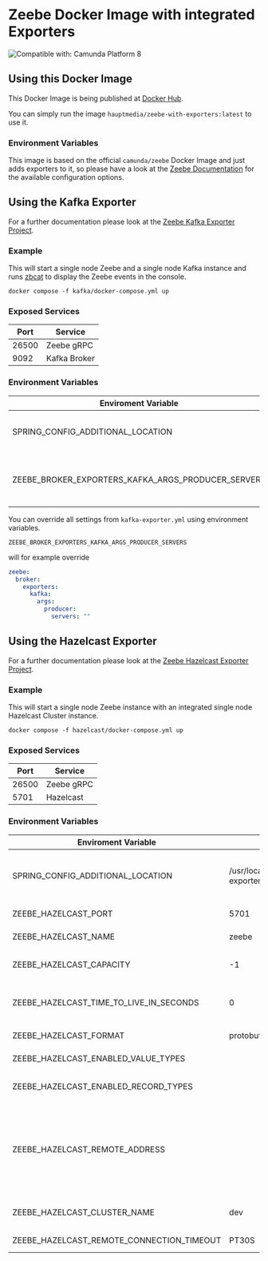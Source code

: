 Zeebe Docker Image with integrated Exporters
============================================
![Compatible with: Camunda Platform 8](https://img.shields.io/badge/Compatible%20with-Camunda%20Platform%208-0072Ce)


## Using this Docker Image

This Docker Image is being published at [Docker Hub](https://hub.docker.com/repository/docker/hauptmedia/zeebe-with-exporters).

You can simply run the image `hauptmedia/zeebe-with-exporters:latest` to use it.

### Environment Variables

This image is based on the official `camunda/zeebe` Docker Image and just adds exporters to it, so please have a look at the
[Zeebe Documentation](https://docs.camunda.io/docs/self-managed/zeebe-deployment/configuration/environment-variables/)
for the available configuration options.

## Using the Kafka Exporter

For a further documentation please look at the [Zeebe Kafka Exporter Project](https://github.com/camunda-community-hub/zeebe-kafka-exporter).

### Example

This will start a single node Zeebe and a single node Kafka instance and runs
[zbcat](https://github.com/hauptmedia/zbcat) to display the Zeebe events in the console.

```shell
docker compose -f kafka/docker-compose.yml up
```

### Exposed Services

| Port   | Service      |
|--------|--------------|
| 26500  | Zeebe gRPC   |
| 9092   | Kafka Broker |

### Environment Variables

| Enviroment Variable                                 | Setting                                    | Description                              |
|-----------------------------------------------------|--------------------------------------------|------------------------------------------|
| SPRING_CONFIG_ADDITIONAL_LOCATION                   | /usr/local/zeebe/config/kafka-exporter.yml | The kafka-exporter.yml must be activated |
| ZEEBE_BROKER_EXPORTERS_KAFKA_ARGS_PRODUCER_SERVERS  | kafka:9092                                 | A list of Kafka Brokers must be provided |

You can override all settings from `kafka-exporter.yml` using environment variables. 

`ZEEBE_BROKER_EXPORTERS_KAFKA_ARGS_PRODUCER_SERVERS`

will for example override 

```yaml
zeebe:
  broker:
    exporters:
      kafka:
        args:
          producer:
            servers: ""

```

## Using the Hazelcast Exporter

For a further documentation please look at the [Zeebe Hazelcast Exporter Project](https://github.com/camunda-community-hub/zeebe-hazelcast-exporter).

### Example

This will start a single node Zeebe instance with an integrated single node Hazelcast Cluster instance.

```shell
docker compose -f hazelcast/docker-compose.yml up
```

### Exposed Services

| Port   | Service    |
|--------|------------|
| 26500  | Zeebe gRPC |
| 5701   | Hazelcast  |

### Environment Variables

| Enviroment Variable                        | Default Setting                                | Description                                                                                               |
|--------------------------------------------|------------------------------------------------|-----------------------------------------------------------------------------------------------------------|
| SPRING_CONFIG_ADDITIONAL_LOCATION          | /usr/local/zeebe/config/hazelcast-exporter.yml | The hazelcast-exporter.yml must be activated                                                              |
| ZEEBE_HAZELCAST_PORT                       | 5701                                           | Port for Hazelcast                                                                                        |
| ZEEBE_HAZELCAST_NAME                       | zeebe                                          | Name of the ring buffer                                                                                   |
| ZEEBE_HAZELCAST_CAPACITY                   | -1                                             | Capacity of the ring buffer                                                                               |
| ZEEBE_HAZELCAST_TIME_TO_LIVE_IN_SECONDS    | 0                                              | TTL for the messages in the ring buffer                                                                   |
| ZEEBE_HAZELCAST_FORMAT                     | protobuf                                       | Can be json or protobuf                                                                                   |
| ZEEBE_HAZELCAST_ENABLED_VALUE_TYPES        |                                                | Filter list for value types                                                                               |
| ZEEBE_HAZELCAST_ENABLED_RECORD_TYPES       |                                                | Filter list for record types                                                                              |
| ZEEBE_HAZELCAST_REMOTE_ADDRESS             |                                                | If specified this external Hazelcast cluster will be used, otherwise an internal instance will be created |
| ZEEBE_HAZELCAST_CLUSTER_NAME               | dev                                            | Name of Hazelcast cluster                                                                                 |
| ZEEBE_HAZELCAST_REMOTE_CONNECTION_TIMEOUT  | PT30S                                          | Connection timeout                                                                                        |

